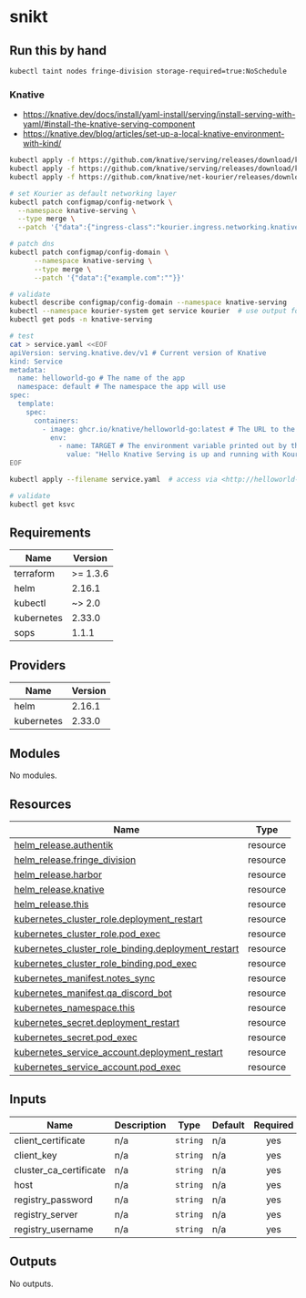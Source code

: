 # snikt

## Run this by hand

```bash
kubectl taint nodes fringe-division storage-required=true:NoSchedule
```

### Knative

- <https://knative.dev/docs/install/yaml-install/serving/install-serving-with-yaml/#install-the-knative-serving-component>
- <https://knative.dev/blog/articles/set-up-a-local-knative-environment-with-kind/>

```bash
kubectl apply -f https://github.com/knative/serving/releases/download/knative-v1.16.0/serving-crds.yaml
kubectl apply -f https://github.com/knative/serving/releases/download/knative-v1.16.0/serving-core.yaml
kubectl apply -f https://github.com/knative/net-kourier/releases/download/knative-v1.16.0/kourier.yaml

# set Kourier as default networking layer
kubectl patch configmap/config-network \
  --namespace knative-serving \
  --type merge \
  --patch '{"data":{"ingress-class":"kourier.ingress.networking.knative.dev"}}'

# patch dns
kubectl patch configmap/config-domain \
      --namespace knative-serving \
      --type merge \
      --patch '{"data":{"example.com":""}}'

# validate
kubectl describe configmap/config-domain --namespace knative-serving
kubectl --namespace kourier-system get service kourier  # use output for reverse-proxy port later
kubectl get pods -n knative-serving

# test
cat > service.yaml <<EOF
apiVersion: serving.knative.dev/v1 # Current version of Knative
kind: Service
metadata:
  name: helloworld-go # The name of the app
  namespace: default # The namespace the app will use
spec:
  template:
    spec:
      containers:
        - image: ghcr.io/knative/helloworld-go:latest # The URL to the image of the app
          env:
            - name: TARGET # The environment variable printed out by the sample app
              value: "Hello Knative Serving is up and running with Kourier!!"
EOF

kubectl apply --filename service.yaml  # access via <http://helloworld-go.default.192.168.1.36.sslip.io:31080>, port is from Kourier HTTP NodePort

# validate
kubectl get ksvc
```

<!-- BEGIN_TF_DOCS -->
## Requirements

| Name | Version |
|------|---------|
| terraform | >= 1.3.6 |
| helm | 2.16.1 |
| kubectl | ~> 2.0 |
| kubernetes | 2.33.0 |
| sops | 1.1.1 |

## Providers

| Name | Version |
|------|---------|
| helm | 2.16.1 |
| kubernetes | 2.33.0 |

## Modules

No modules.

## Resources

| Name | Type |
|------|------|
| [helm_release.authentik](https://registry.terraform.io/providers/hashicorp/helm/2.16.1/docs/resources/release) | resource |
| [helm_release.fringe_division](https://registry.terraform.io/providers/hashicorp/helm/2.16.1/docs/resources/release) | resource |
| [helm_release.harbor](https://registry.terraform.io/providers/hashicorp/helm/2.16.1/docs/resources/release) | resource |
| [helm_release.knative](https://registry.terraform.io/providers/hashicorp/helm/2.16.1/docs/resources/release) | resource |
| [helm_release.this](https://registry.terraform.io/providers/hashicorp/helm/2.16.1/docs/resources/release) | resource |
| [kubernetes_cluster_role.deployment_restart](https://registry.terraform.io/providers/hashicorp/kubernetes/2.33.0/docs/resources/cluster_role) | resource |
| [kubernetes_cluster_role.pod_exec](https://registry.terraform.io/providers/hashicorp/kubernetes/2.33.0/docs/resources/cluster_role) | resource |
| [kubernetes_cluster_role_binding.deployment_restart](https://registry.terraform.io/providers/hashicorp/kubernetes/2.33.0/docs/resources/cluster_role_binding) | resource |
| [kubernetes_cluster_role_binding.pod_exec](https://registry.terraform.io/providers/hashicorp/kubernetes/2.33.0/docs/resources/cluster_role_binding) | resource |
| [kubernetes_manifest.notes_sync](https://registry.terraform.io/providers/hashicorp/kubernetes/2.33.0/docs/resources/manifest) | resource |
| [kubernetes_manifest.qa_discord_bot](https://registry.terraform.io/providers/hashicorp/kubernetes/2.33.0/docs/resources/manifest) | resource |
| [kubernetes_namespace.this](https://registry.terraform.io/providers/hashicorp/kubernetes/2.33.0/docs/resources/namespace) | resource |
| [kubernetes_secret.deployment_restart](https://registry.terraform.io/providers/hashicorp/kubernetes/2.33.0/docs/resources/secret) | resource |
| [kubernetes_secret.pod_exec](https://registry.terraform.io/providers/hashicorp/kubernetes/2.33.0/docs/resources/secret) | resource |
| [kubernetes_service_account.deployment_restart](https://registry.terraform.io/providers/hashicorp/kubernetes/2.33.0/docs/resources/service_account) | resource |
| [kubernetes_service_account.pod_exec](https://registry.terraform.io/providers/hashicorp/kubernetes/2.33.0/docs/resources/service_account) | resource |

## Inputs

| Name | Description | Type | Default | Required |
|------|-------------|------|---------|:--------:|
| client\_certificate | n/a | `string` | n/a | yes |
| client\_key | n/a | `string` | n/a | yes |
| cluster\_ca\_certificate | n/a | `string` | n/a | yes |
| host | n/a | `string` | n/a | yes |
| registry\_password | n/a | `string` | n/a | yes |
| registry\_server | n/a | `string` | n/a | yes |
| registry\_username | n/a | `string` | n/a | yes |

## Outputs

No outputs.
<!-- END_TF_DOCS -->
